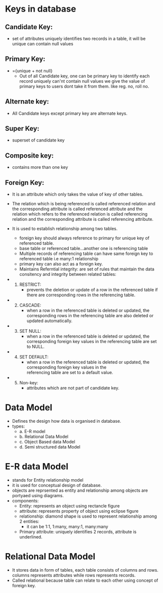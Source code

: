 # Keys in database 
 ## Candidate Key:
- set of attributes uniquely identifies two records in a table, it will be unique
		can contain null values
## Primary Key:
- ={unique + not null}
	- Out of all Candidate key, one can be primary key to identify each record uniquely
		can'nt contain null values
        we give the value of primary keys to users dont take it from them. like reg. no, roll no.
## Alternate key:
- All Candidate keys except primary key are alternate keys.
## Super Key:
- superset of candidate key
## Composite key:
- contains more than one key
## Foreign Key:
- It is an attribute which only takes the value of key of other tables.
- The relation which is being referenced is called referenced relation and the corresponding attribute is called referenced 
		attribute and the relation which refers to the referenced relation is called referencing relation and the corresponding 
		attribute is called referencing attribute.
- It is used to establish relationship among two tables.
    - foreign key should always reference to primary for unique key of referenced table.
    - base table or referenced table...another one is referencing table
	- Multiple records of referencing table can have same foreign key to referenced table i.e many:1 relationship
	- primary key can also act as a foreign key.
	-  Maintains Referntial integrity: are set of rules that maintain the data consitency and integrity between related tables:
 - 1. RESTRICT: 
	    - prevents the deletion or update of a row in the referenced table if there are corresponding rows in the 
    			referencing table.
- 2. CASCADE: 
        - when a row in the referenced table is deleted or updated, the corresponding rows in the referencing table are 
				also deleted or updated automatically.
- 3. SET NULL: 
        - when a row in the referenced table is deleted or updated, the corresponding foreign key values in the 
    			referencing table are set to NULL.
- 4. SET DEFAULT: 
        - when a row in the referenced table is deleted or updated, the corresponding foreign key values in the 	
    			referencing table are set to a default value.
    		
- 5.  Non-key:
        - attributes which are not part of candidate key. 
		
	
# Data Model 
- Defines the design how data is organised in database.
- types:
    - a. E-R model
	- b. Relational Data Model
	- c. Object Based data Model
	- d. Semi structured data Model
		

# E-R data Model 
- stands for Entity relationship model
- it is used for conceptual design of database.
- objects are reprsented as entity and relationship among objects are portyaed using diagrams.
- components:
	- Entity: represents an object using rectancle figure
	- attribute: represents property of object using eclipse figure
	- relationship: diamond shape is used to represent relationship among 2 entities:
		- it can be 1:1, 1:many, many:1, many:many
	- Primary attribute: uniquely identifies 2 records, attribute is underlined.
			
			
# Relational Data Model 
- It stores data in form of tables, each table consists of columns and rows. columns represents attributes while rows represents
	records. 
- Called relational because table can relate to each other using concept of foreign key.
	
